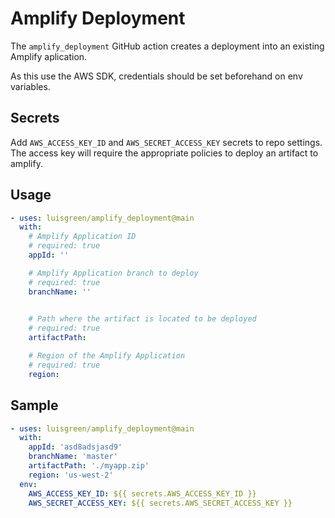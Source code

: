 # Amplify Deployment

The `amplify_deployment` GitHub action creates a deployment into an existing Amplify aplication.

As this use the AWS SDK, credentials should be set beforehand on env variables.

## Secrets
Add `AWS_ACCESS_KEY_ID` and `AWS_SECRET_ACCESS_KEY` secrets to repo settings. The access key will require the appropriate policies to deploy an artifact to amplify. 

## Usage

```yml
- uses: luisgreen/amplify_deployment@main
  with:
    # Amplify Application ID
    # required: true
    appId: ''

    # Amplify Application branch to deploy
    # required: true
    branchName: ''

    
    # Path where the artifact is located to be deployed
    # required: true
    artifactPath:

    # Region of the Amplify Application
    # required: true
    region:
```

## Sample

```yml
- uses: luisgreen/amplify_deployment@main
  with:
    appId: 'asd8adsjasd9'
    branchName: 'master'
    artifactPath: './myapp.zip'
    region: 'us-west-2'
  env:
    AWS_ACCESS_KEY_ID: ${{ secrets.AWS_ACCESS_KEY_ID }}
    AWS_SECRET_ACCESS_KEY: ${{ secrets.AWS_SECRET_ACCESS_KEY }}
```
